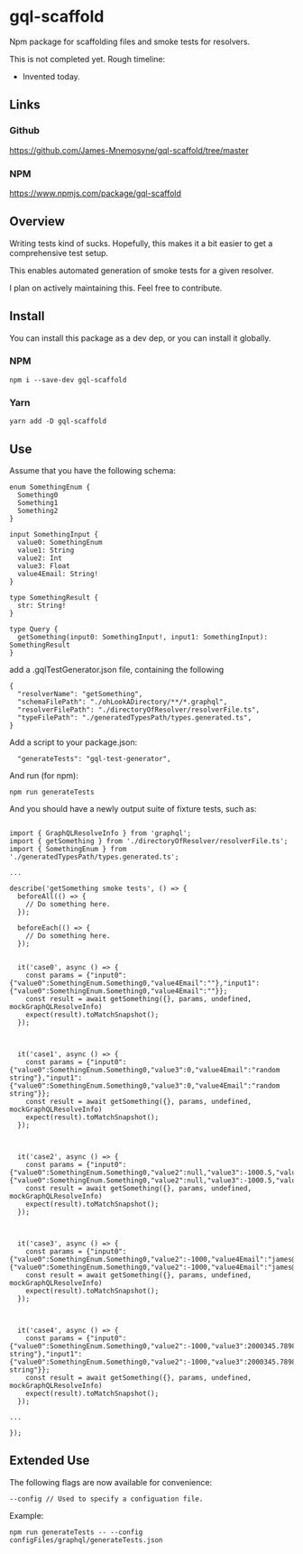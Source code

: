 # gql-scaffold

Npm package for scaffolding files and smoke tests for resolvers.

This is not completed yet. Rough timeline:

- Invented today.

## Links

### Github

https://github.com/James-Mnemosyne/gql-scaffold/tree/master

### NPM

https://www.npmjs.com/package/gql-scaffold

## Overview

Writing tests kind of sucks. Hopefully, this makes it a bit easier to get a comprehensive test setup.

This enables automated generation of smoke tests for a given resolver.

I plan on actively maintaining this. Feel free to contribute.

## Install

You can install this package as a dev dep, or you can install it globally.

### NPM

`npm i --save-dev gql-scaffold`

### Yarn

`yarn add -D gql-scaffold`

## Use

Assume that you have the following schema:

```
enum SomethingEnum {
  Something0
  Something1
  Something2
}

input SomethingInput {
  value0: SomethingEnum
  value1: String
  value2: Int
  value3: Float
  value4Email: String!
}

type SomethingResult {
  str: String!
}

type Query {
  getSomething(input0: SomethingInput!, input1: SomethingInput): SomethingResult
}
```

add a .gqlTestGenerator.json file, containing the following

```
{
  "resolverName": "getSomething",
  "schemaFilePath": "./ohLookADirectory/**/*.graphql",
  "resolverFilePath": "./directoryOfResolver/resolverFile.ts",
  "typeFilePath": "./generatedTypesPath/types.generated.ts",
}
```

Add a script to your package.json:

```
  "generateTests": "gql-test-generator",
```

And run (for npm):

```
npm run generateTests
```

And you should have a newly output suite of fixture tests, such as:

```

import { GraphQLResolveInfo } from 'graphql';
import { getSomething } from './directoryOfResolver/resolverFile.ts';
import { SomethingEnum } from './generatedTypesPath/types.generated.ts';

...

describe('getSomething smoke tests', () => {
  beforeAll(() => {
    // Do something here.
  });

  beforeEach(() => {
    // Do something here.
  });


  it('case0', async () => {
    const params = {"input0":{"value0":SomethingEnum.Something0,"value4Email":""},"input1":{"value0":SomethingEnum.Something0,"value4Email":""}};
    const result = await getSomething({}, params, undefined, mockGraphQLResolveInfo)
    expect(result).toMatchSnapshot();
  });



  it('case1', async () => {
    const params = {"input0":{"value0":SomethingEnum.Something0,"value3":0,"value4Email":"random string"},"input1":{"value0":SomethingEnum.Something0,"value3":0,"value4Email":"random string"}};
    const result = await getSomething({}, params, undefined, mockGraphQLResolveInfo)
    expect(result).toMatchSnapshot();
  });



  it('case2', async () => {
    const params = {"input0":{"value0":SomethingEnum.Something0,"value2":null,"value3":-1000.5,"value4Email":""},"input1":{"value0":SomethingEnum.Something0,"value2":null,"value3":-1000.5,"value4Email":""}};
    const result = await getSomething({}, params, undefined, mockGraphQLResolveInfo)
    expect(result).toMatchSnapshot();
  });



  it('case3', async () => {
    const params = {"input0":{"value0":SomethingEnum.Something0,"value2":-1000,"value4Email":"james@bob.edu"},"input1":{"value0":SomethingEnum.Something0,"value2":-1000,"value4Email":"james@bob.edu"}};
    const result = await getSomething({}, params, undefined, mockGraphQLResolveInfo)
    expect(result).toMatchSnapshot();
  });



  it('case4', async () => {
    const params = {"input0":{"value0":SomethingEnum.Something0,"value2":-1000,"value3":2000345.7898,"value4Email":"random string"},"input1":{"value0":SomethingEnum.Something0,"value2":-1000,"value3":2000345.7898,"value4Email":"random string"}};
    const result = await getSomething({}, params, undefined, mockGraphQLResolveInfo)
    expect(result).toMatchSnapshot();
  });

...

});

```

## Extended Use

The following flags are now available for convenience:

```
--config // Used to specify a configuation file.
```

Example:

```
npm run generateTests -- --config configFiles/graphql/generateTests.json
```
